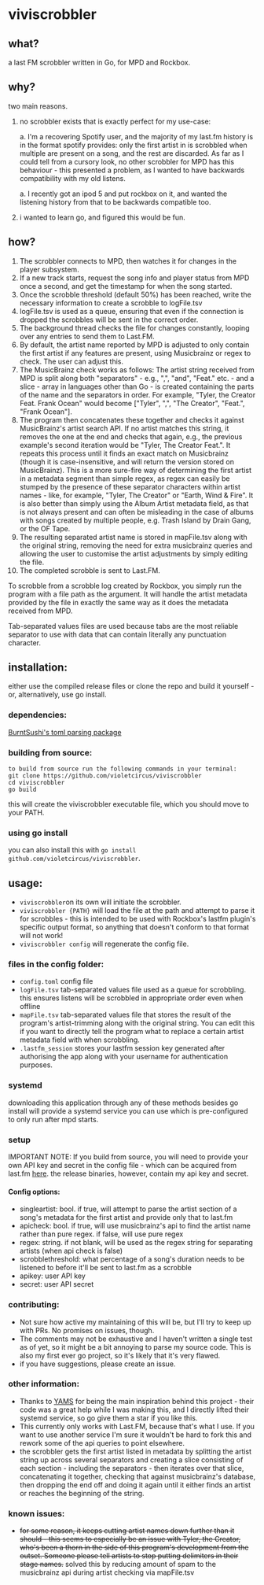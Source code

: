 # viviscrobbler
## what?
a last FM scrobbler written in Go, for MPD and Rockbox.

## why?
two main reasons.
1. no scrobbler exists that is exactly perfect for my use-case:

    a. I'm a recovering Spotify user, and the majority of my last.fm history is in the format spotify provides: only the first artist in is scrobbled when multiple are present on a song, and the rest are discarded. As far as I could tell from a cursory look, no other scrobbler for MPD has this behaviour - this presented a problem, as I wanted to have backwards compatibility with my old listens.

    a. I recently got an ipod 5 and put rockbox on it, and wanted the listening history from that to be backwards compatible too. 
2. i wanted to learn go, and figured this would be fun.

## how?
1. The scrobbler connects to MPD, then watches it for changes in the player subsystem.
2. If a new track starts, request the song info and player status from MPD once a second, and get the timestamp for when the song started.
3. Once the scrobble threshold (default 50%) has been reached, write the necessary information to create a scrobble to logFile.tsv
4. logFile.tsv is used as a queue, ensuring that even if the connection is dropped the scrobbles will be sent in the correct order.
5. The background thread checks the file for changes constantly, looping over any entries to send them to Last.FM.
6. By default, the artist name reported by MPD is adjusted to only contain the first artist if any features are present, using Musicbrainz or regex to check. The user can adjust this.
7. The MusicBrainz check works as follows: The artist string received from MPD is split along both "separators" - e.g., ",", "and", "Feat." etc. - and a slice - array in languages other than Go - is created containing the parts of the name and the separators in order. For example, "Tyler, the Creator Feat. Frank Ocean" would become ["Tyler", ",", "The Creator", "Feat.", "Frank Ocean"]. 
8. The program then concatenates these together and checks it against MusicBrainz's artist search API. If no artist matches this string, it removes the one at the end and checks that again, e.g., the previous example's second iteration would be "Tyler, The Creator Feat.". It repeats this process until it finds an exact match on Musicbrainz (though it is case-insensitive, and will return the version stored on MusicBrainz). This is a more sure-fire way of determining the first artist in a metadata segment than simple regex, as regex can easily be stumped by the presence of these separator characters within artist names - like, for example, "Tyler, The Creator" or "Earth, Wind & Fire". It is also better than simply using the Album Artist metadata field, as that is not always present and can often be misleading in the case of albums with songs created by multiple people, e.g. Trash Island by Drain Gang, or the OF Tape.
9. The resulting separated artist name is stored in mapFile.tsv along with the original string, removing the need for extra musicbrainz queries and allowing the user to customise the artist adjustments by simply editing the file.
10. The completed scrobble is sent to Last.FM.

To scrobble from a scrobble log created by Rockbox, you simply run the program with a file path as the argument. It will handle the artist metadata provided by the file in exactly the same way as it does the metadata received from MPD.

Tab-separated values files are used because tabs are the most reliable separator to use with data that can contain literally any punctuation character.
## installation:
either use the compiled release files or clone the repo and build it yourself - or, alternatively, use go install.
### dependencies:
[BurntSushi's toml parsing package](https://github.com/BurntSushi/toml)
### building from source:
```
to build from source run the following commands in your terminal:
git clone https://github.com/violetcircus/viviscrobbler
cd viviscrobbler
go build
```
this will create the viviscrobbler executable file, which you should move to your PATH.
### using go install
you can also install this with `go install github.com/violetcircus/viviscrobbler`.
## usage:
- `viviscrobbler`on its own will initiate the scrobbler.
- `viviscrobbler {PATH}` will load the file at the path and attempt to parse it for scrobbles - this is intended to be used with Rockbox's lastfm plugin's specific output format, so anything that doesn't conform to that format will not work!
- `viviscrobbler config` will regenerate the config file.
### files in the config folder:
- `config.toml` config file
- `logFile.tsv` tab-separated values file used as a queue for scrobbling. this ensures listens will be scrobbled in appropriate order even when offline
- `mapFile.tsv` tab-separated values file that stores the result of the program's artist-trimming along with the original string. You can edit this if you want to directly tell the program what to replace a certain artist metadata field with when scrobbling.
- `.lastfm_session` stores your lastfm session key generated after authorising the app along with your username for authentication purposes.
### systemd
downloading this application through any of these methods besides go install will provide a systemd service you can use which is pre-configured to only run after mpd starts.
### setup
IMPORTANT NOTE: If you build from source, you will need to provide your own API key and secret in the config file - which can be acquired from last.fm [here](https://www.last.fm/api/account/create). the release binaries, however, contain my api key and secret. 
#### Config options:
- singleartist: bool. if true, will attempt to parse the artist section of a song's metadata for the first artist and provide only that to last.fm
- apicheck: bool. if true, will use musicbrainz's api to find the artist name rather than pure regex. if false, will use pure regex
- regex: string. if not blank, will be used as the regex string for separating artists (when api check is false)
- scrobblethreshold: what percentage of a song's duration needs to be listened to before it'll be sent to last.fm as a scrobble
- apikey: user API key
- secret: user API secret
### contributing:
- Not sure how active my maintaining of this will be, but I'll try to keep up with PRs. No promises on issues, though.
- The comments may not be exhaustive and I haven't written a single test as of yet, so it might be a bit annoying to parse my source code. This is also my first ever go project, so it's likely that it's very flawed.
- if you have suggestions, please create an issue.
### other information:
- Thanks to [YAMS](https://github.com/Berulacks/yams/) for being the main inspiration behind this project - their code was a great help while I was making this, and I directly lifted their systemd service, so go give them a star if you like this.
- This currently only works with Last.FM, because that's what I use. If you want to use another service I'm sure it wouldn't be hard to fork this and rework some of the api queries to point elsewhere.
- the scrobbler gets the first artist listed in metadata by splitting the artist string up across several separators and creating a slice consisting of each section - including the separators - then iterates over that slice, concatenating it together, checking that against musicbrainz's database, then dropping the end off and doing it again until it either finds an artist or reaches the beginning of the string.
### known issues:
- ~~for some reason, it keeps cutting artist names down further than it should - this seems to especially be an issue with Tyler, the Creator, who's been a thorn in the side of this program's development from the outset. Someone please tell artists to stop putting delimiters in their stage names.~~ solved this by reducing amount of spam to the musicbrainz api during artist checking via mapFile.tsv
